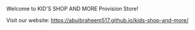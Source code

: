 Welcome to KID'S SHOP AND MORE Provision Store!

Visit our website: https://abuibraheem517.github.io/kids-shop-and-more/
